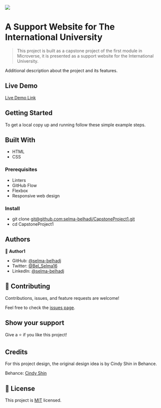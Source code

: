 ![](https://img.shields.io/badge/Microverse-blueviolet)

# A Support Website for The International University 

> This project is built as a capstone project of the first module in Microverse, it is presented as a support website for the International University.


Additional description about the project and its features.


## Live Demo

[Live Demo Link]( https://selma-belhadj.github.io/CapstoneProject1/)


## Getting Started


To get a local copy up and running follow these simple example steps.

## Built With

- HTML
- CSS


### Prerequisites
- Linters
- GitHub Flow
- Flexbox
- Responsive web design


### Install

- git clone [git@github.com:selma-belhadj/CapstoneProject1.git](git@github.com:selma-belhadj/CapstoneProject1.git) 
- cd CapstoneProject1





## Authors

👤 **Author1**

- GitHub: [@selma-belhadj](https://github.com/selma-belhadj)
- Twitter: [@Bel_Selma16](https://twitter.com/Bel_Selma16)
- LinkedIn: [@selma-belhadj](https://www.linkedin.com/in/selma-belhadj/)


## 🤝 Contributing

Contributions, issues, and feature requests are welcome!

Feel free to check the [issues page](https://github.com/selma-belhadj/CapstoneProject1/issues).

## Show your support

Give a ⭐️ if you like this project!

## Credits
For this project design, the original design idea is by Cindy Shin in Behance.

Behance: [Cindy Shin](https://www.behance.net/gallery/29845175/CC-Global-Summit-2015)


## 📝 License

This project is [MIT](./MIT.md) licensed.

